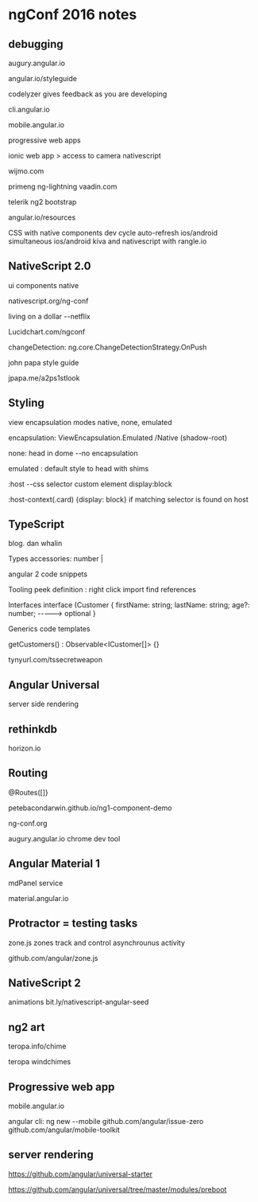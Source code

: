 # ngConf 2016 notes

## debugging
augury.angular.io

angular.io/styleguide

codelyzer
gives feedback as you are developing

cli.angular.io

mobile.angular.io

progressive web apps

ionic web app > access to camera
nativescript

wijmo.com

primeng
ng-lightning
vaadin.com

telerik
ng2 bootstrap

angular.io/resources



CSS with native components
dev cycle auto-refresh ios/android
simultaneous ios/android
kiva and nativescript with rangle.io

## NativeScript 2.0
ui components native

nativescript.org/ng-conf

living on a dollar --netflix


Lucidchart.com/ngconf

changeDetection: ng.core.ChangeDetectionStrategy.OnPush

john papa style guide

jpapa.me/a2ps1stlook


## Styling

view encapsulation modes 
native, none, emulated

encapsulation: ViewEncapsulation.Emulated /Native (shadow-root)

none: head in dome --no encapsulation

emulated : default style to head with shims

:host   --css selector custom element display:block


:host-context(.card) {display: block}   if matching selector is found on host

## TypeScript
blog. dan whalin

Types
accessories: number | 

angular 2 code snippets

Tooling
peek definition : right click import
find references

Interfaces
interface (Customer {
firstName: string;
lastName: string;
age?: number;   -----> optional
}

Generics
code templates 

getCustomers() : Observable<ICustomer[]> {}

tynyurl.com/tssecretweapon



## Angular Universal
server side rendering


## rethinkdb
horizon.io


## Routing
@Routes([]}

petebacondarwin.github.io/ng1-component-demo

ng-conf.org

augury.angular.io
chrome dev tool

## Angular Material 1
mdPanel service

material.angular.io

## Protractor = testing tasks
zone.js
zones track and control asynchrounus activity

github.com/angular/zone.js

## NativeScript 2
animations
bit.ly/nativescript-angular-seed

## ng2 art
teropa.info/chime

teropa windchimes

## Progressive web app
mobile.angular.io

angular cli:   ng new --mobile
github.com/angular/issue-zero
github.com/angular/mobile-toolkit


## server rendering

https://github.com/angular/universal-starter

https://github.com/angular/universal/tree/master/modules/preboot
